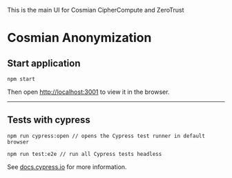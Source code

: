This is the main UI for Cosmian CipherCompute and ZeroTrust

# Cosmian Anonymization

## Start application

```
npm start
```

Then open [http://localhost:3001](http://localhost:3001) to view it in the browser.

---

## Tests with cypress

```
npm run cypress:open // opens the Cypress test runner in default browser
```

```
npm run test:e2e // run all Cypress tests headless
```

See [docs.cypress.io](https://docs.cypress.io/guides/overview/why-cypress) for more information.
